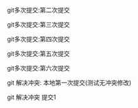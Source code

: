 git多次提交:第二次提交

git多次提交:第三次提交

git多次提交:第四次提交

git多次提交:第五次提交

git多次提交:第六次提交

git 解决冲突: 本地第一次提交(测试无冲突修改)

git 解决冲突 提交1